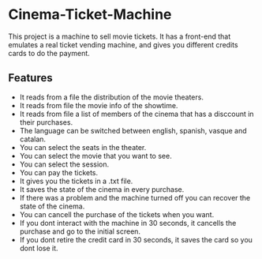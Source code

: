 # Cinema-Ticket-Machine

This project is a machine to sell movie tickets. It has a front-end that emulates a real ticket vending machine, and gives you different credits cards to do the payment.

## Features

* It reads from a file the distribution of the movie theaters.
* It reads from file the movie info of the showtime.
* It reads from file a list of members of the cinema that has a disccount in their purchases.
* The language can be switched between english, spanish, vasque and catalan.
* You can select the seats in the theater.
* You can select the movie that you want to see.
* You can select the session.
* You can pay the tickets.
* It gives you the tickets in a .txt file.
* It saves the state of the cinema in every purchase.
* If there was a problem and the machine turned off you can recover the state of the cinema.
* You can cancell the purchase of the tickets when you want.
* If you dont interact with the machine in 30 seconds, it cancells the purchase and go to the initial screen.
* If you dont retire the credit card in 30 seconds, it saves the card so you dont lose it.
